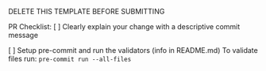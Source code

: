 DELETE THIS TEMPLATE BEFORE SUBMITTING

PR Checklist:
[ ] Clearly explain your change with a descriptive commit message

[ ] Setup pre-commit and run the validators (info in README.md)
    To validate files run: `pre-commit run --all-files`
